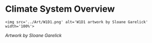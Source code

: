 # Climate System Overview

 ````{div} full-width 
 <img src='../Art/W1D1.png' alt='W1D1 artwork by Sloane Garelick' width='100%'> 
```` 

*Artwork by Sloane Garelick*